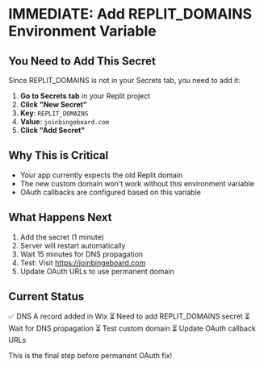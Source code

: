 # IMMEDIATE: Add REPLIT_DOMAINS Environment Variable

## You Need to Add This Secret
Since REPLIT_DOMAINS is not in your Secrets tab, you need to add it:

1. **Go to Secrets tab** in your Replit project
2. **Click "New Secret"**
3. **Key**: `REPLIT_DOMAINS`
4. **Value**: `joinbingeboard.com`
5. **Click "Add Secret"**

## Why This is Critical
- Your app currently expects the old Replit domain
- The new custom domain won't work without this environment variable
- OAuth callbacks are configured based on this variable

## What Happens Next
1. Add the secret (1 minute)
2. Server will restart automatically
3. Wait 15 minutes for DNS propagation
4. Test: Visit https://joinbingeboard.com
5. Update OAuth URLs to use permanent domain

## Current Status
✅ DNS A record added in Wix
⏳ Need to add REPLIT_DOMAINS secret
⏳ Wait for DNS propagation
⏳ Test custom domain
⏳ Update OAuth callback URLs

This is the final step before permanent OAuth fix!
